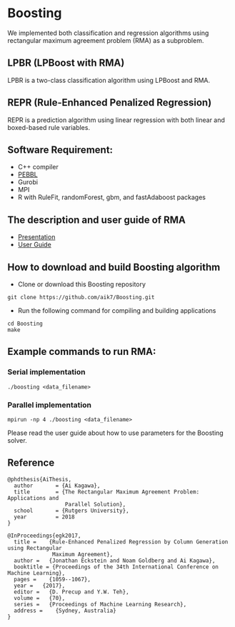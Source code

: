 # Boosting

We implemented both classification and regression algorithms using rectangular maximum agreement problem (RMA) as a subproblem.

## LPBR (LPBoost with RMA)

LPBR is a two-class classification algorithm using LPBoost and RMA.

## REPR (Rule-Enhanced Penalized Regression) 

REPR is a prediction algorithm using linear regression with both linear and boxed-based rule variables.

## Software Requirement:
* C++ compiler
* [PEBBL](https://software.sandia.gov/trac/acro/wiki/Example/Building/acro-pebbl)
* Gurobi
* MPI 
* R with RuleFit, randomForest, gbm, and fastAdaboost packages

## The description and user guide of RMA
* [Presentation]( )
* [User Guide]( )

## How to download and build Boosting algorithm

* Clone or download this Boosting repository
```
git clone https://github.com/aik7/Boosting.git
```
* Run the following command for compiling and building applications
```
cd Boosting
make
```

## Example commands to run RMA:

### Serial implementation
```
./boosting <data_filename>
```

### Parallel implementation
```
mpirun -np 4 ./boosting <data_filename>
```

Please read the user guide about how to use parameters for the Boosting solver.

## Reference

```
@phdthesis{AiThesis,
  author       = {Ai Kagawa}, 
  title        = {The Rectangular Maximum Agreement Problem: Applications and 
                  Parallel Solution},
  school       = {Rutgers University},
  year         = 2018
}
```

```
@InProceedings{egk2017,
  title =    {Rule-Enhanced Penalized Regression by Column Generation using Rectangular
              Maximum Agreement},
  author =   {Jonathan Eckstein and Noam Goldberg and Ai Kagawa},
  booktitle = {Proceedings of the 34th International Conference on Machine Learning},
  pages =    {1059--1067},
  year =   {2017},
  editor =   {D. Precup and Y.W. Teh},
  volume =   {70},
  series =   {Proceedings of Machine Learning Research},
  address =    {Sydney, Australia}
}
```
